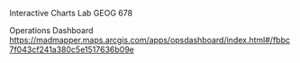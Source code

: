 Interactive Charts Lab
GEOG 678

Operations Dashboard
https://madmapper.maps.arcgis.com/apps/opsdashboard/index.html#/fbbc7f043cf241a380c5e1517636b09e


